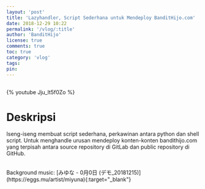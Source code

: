 ```yaml
---
layout: 'post'
title: 'Lazyhandler, Script Sederhana untuk Mendeploy BanditHijo.com'
date: 2018-12-29 10:22
permalink: '/vlog/:title'
author: 'BanditHijo'
license: true
comments: true
toc: true
category: 'vlog'
tags:
pin:
---
```


<div style="margin-top:30px;"></div>
<!-- EMBED CONTAINER: YOUTUBE -->

{% youtube Jju_lt5f0Zo %}

# Deskripsi

Iseng-iseng membuat script sederhana, perkawinan antara python dan shell script. Untuk menghandle urusan mendeploy konten-konten bandithijo.com yang terpisah antara source repository di GitLab dan public repository di GitHub.

<br>
Background music:
[みゆな - 0月0日 (デモ_20181215)](https://eggs.mu/artist/miyuna){:target="_blank"}
